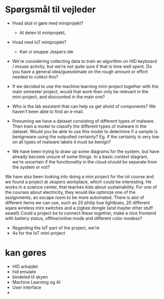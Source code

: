# Spørgsmål til vejleder
- Hvad skal vi gøre med miniprojekt?
	- AI delen til miniprojekt,
- Hvad med IoT miniprojekt?
	- Kan vi snuppe Jespers ide

- We're considering collecting data to train an algorithm on HID keyboard / mouse activity, but we're not quite sure if that is time well spent. Do you have a general idea/guesstimate on the rough amount or effort needed to collect this?
- If we decided to use the machine learning mini-project together with the main semester project, would that work then only be relevant in the mini-project, and discounted in the main one?
- Who is the lab assistent that can help us get ahold of components? We haven't been able to find an e-mail.
- Presuming we have a dataset consisting of different types of malware. Then train a model to classify the different types of malware in the dataset. Would you be able to use this model to determine if a sample is benignware using the outputted certainty? Eg. if the certainty is very low on all types of malware labels it must be benign?
-  We have been trying to draw up some diagrams for the system, but have already become unsure of some things. In a basic context diagram, we're uncertain if the functionality in the cloud should be separate from the system or not?

We have also been looking into doing a mini project for the iot course and we found a project at Jespers workplace, which could be interesting. He works in a science center, that teaches kids about sustainability. For one of the courses about electricity, they would like optimize one of the assignments, an escape room to be more automated. There is alot of different items we can use, such as 20 philip hue lightbues, 20 different aqara wireless mini switches and a zigbee dongle (and maybe other stuff aswell) Could a project be to connect these together, make a nice frontend with battery status, offline/online mode and different color modess?

- Regarding the IoT part of the project, we're
- As for the IoT mini-project
# kan gøres
- HID arbejdet
- hid emulate
- bindeled til skyen
- Machine Learning og AI
- User interface
- 